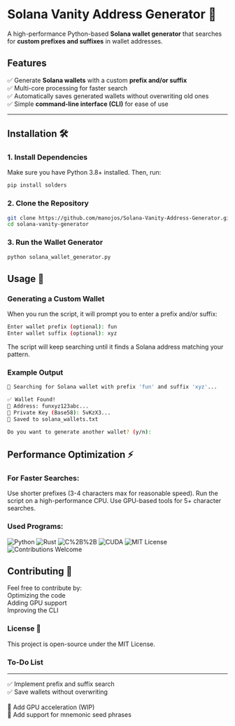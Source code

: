 # Solana Vanity Address Generator 🚀  

A high-performance Python-based **Solana wallet generator** that searches for **custom prefixes and suffixes** in wallet addresses.

## Features
✅ Generate **Solana wallets** with a custom **prefix and/or suffix**  
✅ Multi-core processing for faster search  
✅ Automatically saves generated wallets without overwriting old ones  
✅ Simple **command-line interface (CLI)** for ease of use  

---

## Installation 🛠️  

### 1. Install Dependencies  
Make sure you have Python 3.8+ installed. Then, run:

```sh
pip install solders 
```

### 2. Clone the Repository
```sh
git clone https://github.com/manojos/Solana-Vanity-Address-Generator.git
cd solana-vanity-generator 
```

### 3. Run the Wallet Generator

```sh
python solana_wallet_generator.py
```

## Usage 🎯
### Generating a Custom Wallet
When you run the script, it will prompt you to enter a prefix and/or suffix:
```sh
Enter wallet prefix (optional): fun
Enter wallet suffix (optional): xyz

```
The script will keep searching until it finds a Solana address matching your pattern.

### Example Output

```sh
🚀 Searching for Solana wallet with prefix 'fun' and suffix 'xyz'...

✅ Wallet Found!
🔑 Address: funxyz123abc...
🔐 Private Key (Base58): 5vKzX3...
📝 Saved to solana_wallets.txt

Do you want to generate another wallet? (y/n): 

```
## Performance Optimization ⚡
### For Faster Searches:
Use shorter prefixes (3-4 characters max for reasonable speed).
Run the script on a high-performance CPU.
Use GPU-based tools for 5+ character searches.

### Used Programs:

![Python](https://img.shields.io/badge/Python-3.8%2B-blue.svg)
![Rust](https://img.shields.io/badge/Rust-Solana--Vanity-orange)
![C%2B%2B](https://img.shields.io/badge/C%2B%2B-GPU--Acceleration-brightgreen)
![CUDA](https://img.shields.io/badge/CUDA-GPU--Support-yellow)
![MIT License](https://img.shields.io/badge/License-MIT-blue.svg)
![Contributions Welcome](https://img.shields.io/badge/Contributions-Welcome-brightgreen)


## Contributing 🤝
Feel free to contribute by:
<br>
Optimizing the code
<br>
Adding GPU support
<br>
Improving the CLI

### License 📜
This project is open-source under the MIT License.

### To-Do List  
---
✅ Implement prefix and suffix search  
✅ Save wallets without overwriting  
<br>
🔲 Add GPU acceleration (WIP)  
🔲 Add support for mnemonic seed phrases  
